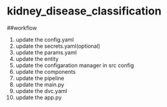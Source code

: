 # kidney_disease_classification


##workflow
1. update the config.yaml
2. update the secrets.yaml(optional)
3. update the params.yaml
4. update the entity
5. update the configaration manager in src config
6. update the components
7. update the pipeline
8. update the main.py
9. update the dvc.yaml
10. update the app.py
